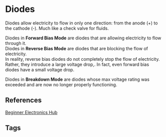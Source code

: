 # Diodes

Diodes allow electricity to flow in only one direction: from the anode (+) to the cathode (-). Much like a check valve for fluids.  

Diodes in **Forward Bias Mode** are diodes that are allowing electricity to flow through it.   
Diodes in **Reverse Bias Mode** are diodes that are blocking the flow of electricity.  
In reality, reverse bias diodes do not completely stop the flow of electricity. Rather, they introduce a large voltage drop,. In fact, even forward bias diodes have a small voltage drop.  

Diodes in **Breakdown Mode** are diodes whose max voltage rating was exceeded and are now no longer properly functioning.  

## References
[Beginner Electronics Hub](../202305062158)

## Tags
